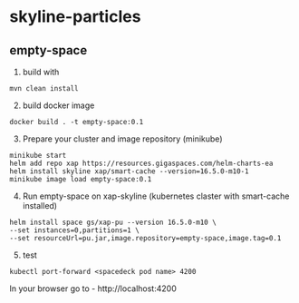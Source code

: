 # skyline-particles

## empty-space
1. build with 
```
mvn clean install
```

2. build docker image
```
docker build . -t empty-space:0.1 
```
3. Prepare your cluster and image repository (minikube)
```
minikube start
helm add repo xap https://resources.gigaspaces.com/helm-charts-ea
helm install skyline xap/smart-cache --version=16.5.0-m10-1
minikube image load empty-space:0.1
```

4. Run empty-space on xap-skyline (kubernetes claster with smart-cache installed)
```
helm install space gs/xap-pu --version 16.5.0-m10 \
--set instances=0,partitions=1 \
--set resourceUrl=pu.jar,image.repository=empty-space,image.tag=0.1
```

5. test
```
kubectl port-forward <spacedeck pod name> 4200
```
In your browser go to - http://localhost:4200